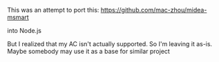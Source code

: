 This was an attempt to port this:
https://github.com/mac-zhou/midea-msmart

into Node.js

But I realized that my AC isn't actually supported. So I'm leaving it as-is. Maybe somebody may use it as a base for
similar project

